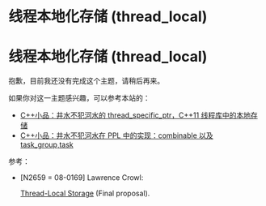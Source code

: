 # 线程本地化存储 (thread_local)

# 线程本地化存储 (thread_local)

抱歉，目前我还没有完成这个主题，请稍后再来。

如果你对这一主题感兴趣，可以参考本站的：

*   [C++小品：井水不犯河水的 thread_specific_ptr，C++11 线程库中的本地存储](http://chenlq.net/local-storage-in-the-c-pieces-the-thread_specific_ptr-interfere-with-each-other-c-11-thread-library.html "C++小品：井水不犯河水的 thread_specific_ptr，C++11 线程库中的本地存储 ")
*   [C++小品：井水不犯河水在 PPL 中的实现：combinable 以及 task_group,task](http://chenlq.net/c-pieces-interfere-with-each-other-in-the-ppl-in-the-implementation-the-combinable-t-task_group-task.html "C++小品：井水不犯河水在 PPL 中的实现：combinable 以及 task_group,task")

参考：

*   [N2659 = 08-0169] Lawrence Crowl:

    [Thread-Local Storage](http://www.open-std.org/jtc1/sc22/wg21/docs/papers/2008/n2659.htm) (Final proposal).